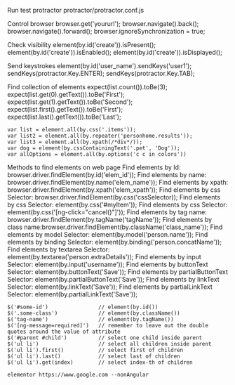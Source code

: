 Run test protractor protractor/protractor.conf.js

Control browser
    browser.get('yoururl');
    browser.navigate().back();
    browser.navigate().forward();
    browser.ignoreSynchronization = true;

Check visibility
    element(by.id('create')).isPresent();
    element(by.id('create')).isEnabled();
    element(by.id('create')).isDisplayed();

Send keystrokes
    element(by.id('user_name').sendKeys('user1');
    sendKeys(protractor.Key.ENTER);
    sendKeys(protractor.Key.TAB);

Find collection of elements
    expect(list.count()).toBe(3);
    expect(list.get(0).getText()).toBe('First');
    expect(list.get(1).getText()).toBe('Second');
    expect(list.first().getText()).toBe('First');
    expect(list.last().getText()).toBe('Last');

    var list = element.all(by.css('.items'));
    var list2 = element.all(by.repeater('personhome.results'));
    var list3 = element.all(by.xpath(/*div*/));
    var dog = element(by.cssContainingText('.pet', 'Dog'));
    var allOptions = element.all(by.options('c c in colors'))

Methods to find elements on web page
    Find elements by Id: browser.driver.findElement(by.id('elem_id'));
    Find elements by name: browser.driver.findElement(by.name('elem_name'));
    Find elements by xpath: browser.driver.findElement(by.xpath('elem_xpath'));
    Find elements by css Selector: browser.driver.findElement(by.css('cssSelector));
    Find elements by css Selector: element(by.css('#myItem'));
    Find elements by css Selector: element(by.css('[ng-click="cancel()"]'));
    Find elements by tag name: browser.driver.findElement(by.tagName('tagName'));
    Find elements by class name:browser.driver.findElement(by.className('class_name'));
    Find elements by model Selector: element(by.model('person.name'));
    Find elements by binding Selector: element(by.binding('person.concatName'));
    Find elements by textarea Selector: element(by.textarea('person.extraDetails'));
    Find elements by input Selector: element(by.input('username'));
    Find elements by buttonText Selector: element(by.buttonText('Save'));
    Find elements by partialButtonText Selector: element(by.partialButtonText('Save'));
    Find elements by linkText Selector: element(by.linkText('Save'));
    Find elements by partialLinkText Selector: element(by.partialLinkText('Save'));

    $('#some-id')                // element(by.id())
    $('.some-class')             // element(by.className())
    $('tag-name')                // element(by.tagName())
    $('[ng-message=required]')   // remember to leave out the double quotes around the value of attribute
    $('#parent #child')          // select one child inside parent
    $('ul li')                   // select all children inside parent
    $('ul li').first()           // select first of children
    $('ul li').last()            // select last of children
    $('ul li').get(index)        // select index-th of children

    elementor https://www.google.com --nonAngular